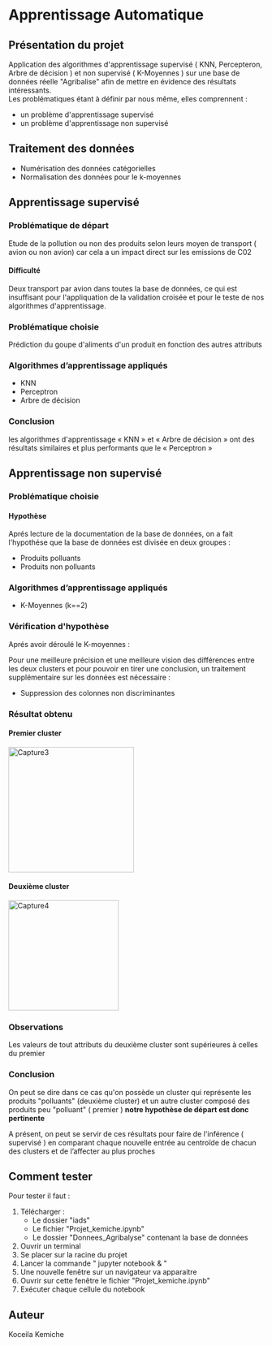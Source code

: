 # Apprentissage Automatique

## Présentation du projet
Application des algorithmes d'apprentissage supervisé ( KNN, Percepteron, Arbre de décision ) et non supervisé ( K-Moyennes ) sur une base de données réelle "Agribalise" afin de mettre en évidence des résultats intéressants.
</br>
Les problématiques étant à définir par nous même, elles comprennent : 
<ul>
         
  <li>  un problème d'apprentissage supervisé </li>
  <li>  un problème d'apprentissage non supervisé </li>
  </ul>
  
## Traitement des données
<ul>
         <li> Numérisation des données catégorielles </li>
         <li> Normalisation des données pour le k-moyennes </li>
</ul>

## Apprentissage supervisé 

### Problématique de départ 
Etude de la pollution ou non des produits selon leurs moyen de transport 
( avion ou non avion) car cela a un impact direct sur les emissions de C02
#### Difficulté 
Deux transport par avion dans toutes la base de données, ce qui est insuffisant pour l'appliquation de la validation croisée et pour le teste de nos algorithmes d'apprentissage.

### Problématique choisie
Prédiction du goupe d'aliments d'un produit en fonction des autres attributs

### Algorithmes d’apprentissage appliqués
<ul>
         <li> KNN </li>
         <li> Perceptron </li>
         <li> Arbre de décision </li>
</ul>

### Conclusion 
les algorithmes d'apprentissage « KNN » et « Arbre de décision » ont des résultats similaires et plus 
performants que le « Perceptron »

## Apprentissage non supervisé 

### Problématique choisie

#### Hypothèse   
Aprés lecture de la documentation de la base de données, on a fait l'hypothése que la base de données est divisée en deux groupes :
<ul>
         <li> Produits polluants </li>
         <li> Produits non polluants </li> 
</ul>

### Algorithmes d’apprentissage appliqués
<ul>
         <li> K-Moyennes (k==2) </li>
</ul> 

### Vérification d'hypothèse  
Aprés avoir déroulé le K-moyennes : 

Pour une meilleure précision et une meilleure vision des différences entre les deux clusters et 
pour pouvoir en tirer une conclusion, un traitement supplémentaire sur les données est nécessaire  : 
<ul> 
         <li> Suppression des colonnes non discriminantes </li>
 </ul>
 
### Résultat obtenu 

#### Premier cluster 
<img width="247" alt="Capture3" src="https://user-images.githubusercontent.com/77555379/169168271-f9000551-cc84-497e-ad79-1f5619b9451a.PNG">

#### Deuxième cluster 
<img width="217" alt="Capture4" src="https://user-images.githubusercontent.com/77555379/169168398-dd5acb45-5ec9-46ea-8d59-f3e99415214f.PNG">

### Observations 
Les valeurs de tout attributs du deuxième cluster sont supérieures à celles du premier

### Conclusion 
On peut se dire dans ce cas qu'on possède un cluster qui représente les 
produits "polluants" (deuxième cluster) et un autre cluster composé des produits peu 
"polluant" ( premier ) <Strong> notre hypothèse de départ est donc pertinente </Strong>

A présent, on peut se servir de ces résultats pour faire de l'inférence ( supervisé ) en 
comparant chaque nouvelle entrée au centroïde de chacun des clusters et de l’affecter au plus proches

## Comment tester 

Pour tester il faut : 
<ol> 
         <li> Télécharger : 
<ul>
         <li> Le dossier "iads" </li>
         <li> Le fichier "Projet_kemiche.ipynb" </li> 
         <li> Le dossier "Donnees_Agribalyse" contenant la base de données </li>
 </ul> 
         </li>
         <li> Ouvrir un terminal </li>
         <li> Se placer sur la racine du projet </li> 
         <li> Lancer la commande " jupyter notebook & " </li>
         <li> Une nouvelle fenêtre sur un navigateur va apparaitre </li>
         <li> Ouvrir sur cette fenêtre le fichier "Projet_kemiche.ipynb" </li> 
         <li> Exécuter chaque cellule du notebook </li> 
  </ol>
  
## Auteur
Koceila Kemiche
